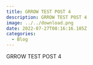 ```yaml
---
title: GRROW TEST POST 4
description: GRROW TEST POST 4
image: ../../download.png
date: 2022-07-27T08:16:16.105Z
categories:
  - Blog
---
```

GRROW TEST POST 4